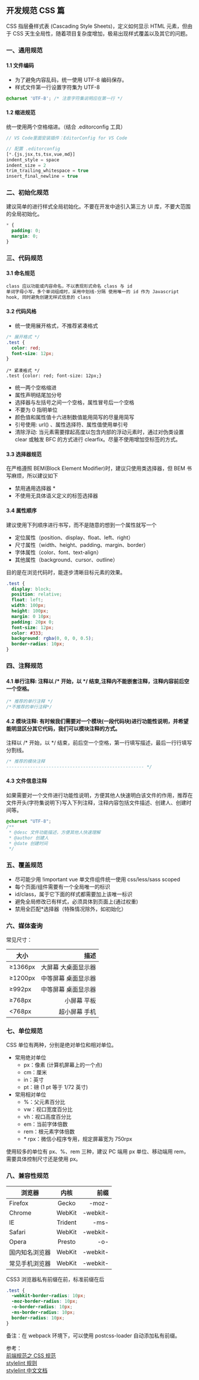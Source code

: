 ## 开发规范 CSS 篇

CSS 指层叠样式表 (Cascading Style Sheets)，定义如何显示 HTML 元素，但由于 CSS 天生全局性，随着项目复杂度增加，极易出现样式覆盖以及其它的问题。

### 一、通用规范

#### 1.1 文件编码

- 为了避免内容乱码，统一使用 UTF-8 编码保存。
- 样式文件第一行设置字符集为 UTF-8

```css
@charset 'UTF-8'; /* 注意字符集说明应在第一行 */
```

#### 1.2 缩进规范

统一使用两个空格缩进。（结合 .editorconfig 工具）

```js
// VS Code里面安装插件：EditorConfig for VS Code

// 配置 .editorconfig
[*.{js,jsx,ts,tsx,vue,md}]
indent_style = space
indent_size = 2
trim_trailing_whitespace = true
insert_final_newline = true
```

### 二、初始化规范

建议简单的进行样式全局初始化。不要在开发中途引入第三方 UI 库，不要大范围的全局初始化。

```css
* {
  padding: 0;
  margin: 0;
}
```

### 三、代码规范

#### 3.1 命名规范

```html
class 应以功能或内容命名，不以表现形式命名 class 与 id
单词字母小写，多个单词组成时，采用中划线-分隔 使用唯一的 id 作为 Javascript
hook, 同时避免创建无样式信息的 class
```

#### 3.2 代码风格

- 统一使用展开格式，不推荐紧凑格式

```css
/* 展开格式 */
.test {
  color: red;
  font-size: 12px;
}
```

```
/* 紧凑格式 */
.test {color: red; font-size: 12px;}
```

- 统一两个空格缩进
- 属性声明结尾加分号
- 选择器与左括号之间一个空格，属性冒号后一个空格
- 不要为 0 指明单位
- 颜色值和属性值十六进制数值能用简写的尽量用简写
- 引号使用: url() 、属性选择符、属性值使用单引号
- 清除浮动: 当元素需要撑起高度以包含内部的浮动元素时，通过对伪类设置 clear 或触发 BFC 的方式进行 clearfix。尽量不使用增加空标签的方式。

#### 3.3 选择器规范

在严格遵照 BEM(Block Element Modifier)时，建议只使用类选择器，但 BEM 书写麻烦，所以建议如下

- 禁用通用选择器 \*
- 不使用无具体语义定义的标签选择器

#### 3.4 属性顺序

建议使用下列顺序进行书写，而不是随意的想到一个属性就写一个

- 定位属性（position、display、float、left、right）
- 尺寸属性（width、height、padding、margin、border）
- 字体属性（color、font、text-align）
- 其他属性（background、cursor、outline）

目的是在浏览代码时，能逐步清晰目标元素的效果。

```css
.test {
  display: block;
  position: relative;
  float: left;
  width: 100px;
  height: 100px;
  margin: 0 10px;
  padding: 20px 0;
  font-size: 12px;
  color: #333;
  background: rgba(0, 0, 0, 0.5);
  border-radius: 10px;
}
```

### 四、注释规范

#### 4.1 单行注释: 注释以 /\* 开始，以 \*/ 结束,注释内不能嵌套注释，注释内容前后空一个空格。

```css
/* 推荐的单行注释 */
/*不推荐的单行注释*/
```

#### 4.2 模块注释: 有时候我们需要对一个模块(一段代码块)进行功能性说明，并希望能明显区分其它代码，我们可以模块注释的方式。

注释以 /\* 开始，以 \*/ 结束，前后空一个空格，第一行填写描述，最后一行行填写分割线。

```css
/* 推荐的模块注释
---------------------------------------------------- */
```

#### 4.3 文件信息注释

如果需要对一个文件进行功能性说明，方便其他人快速明白该文件的作用，推荐在文件开头(字符集说明下)写入下列注释，注释内容包括文件描述、创建人、创建时间等。

```css
@charset "UTF-8";
/**
 * @desc 文件功能描述，方便其他人快速理解
 * @author 创建人
 * @date 创建时间
 */
```

### 五、覆盖规范

- 尽可能少用 !important vue 单文件组件统一使用 css/less/sass scoped
- 每个页面/组件需要有一个全局唯一的标识
- id/class，属于它下面的样式都需要加上该唯一标识
- 避免全局修改已有样式，必须具体到页面上(通过权重)
- 禁用全匹配\*选择器（特殊情况除外，如初始化）

### 六、媒体查询

常见尺寸：

| 大小    |                描述 |
| ------- | ------------------: |
| ≥1366px | 大屏幕 大桌面显示器 |
| ≥1200px | 中等屏幕 桌面显示器 |
| ≥992px  | 中等屏幕 桌面显示器 |
| ≥768px  |         小屏幕 平板 |
| <768px  |       超小屏幕 手机 |

### 七、单位规范

CSS 单位有两种，分别是绝对单位和相对单位。

- 常用绝对单位
  - px：像素 (计算机屏幕上的一个点)
  - cm：厘米
  - in：英寸
  - pt：磅 (1 pt 等于 1/72 英寸)
- 常用相对单位
  - %：父元素百分比
  - vw：视口宽度百分比
  - vh：视口高度百分比
  - em：当前字体倍数
  - rem：根元素字体倍数
  - \* rpx：微信小程序专用，规定屏幕宽为 750rpx

使用较多的单位有 px、%、rem 三种，建议 PC 端用 px 单位、移动端用 rem，需要具体控制尺寸还是使用 px。

### 八、兼容性规范

| 浏览器         |  内核   |     前缀 |
| -------------- | :-----: | -------: |
| Firefox        |  Gecko  |    -moz- |
| Chrome         | WebKit  | -webkit- |
| IE             | Trident |     -ms- |
| Safari         | WebKit  | -webkit- |
| Opera          | Presto  |      -o- |
| 国内知名浏览器 | WebKit  | -webkit- |
| 常见手机浏览器 | WebKit  | -webkit- |

CSS3 浏览器私有前缀在前，标准前缀在后

```css
.test {
  -webkit-border-radius: 10px;
  -moz-border-radius: 10px;
  -o-border-radius: 10px;
  -ms-border-radius: 10px;
  border-radius: 10px;
}
```

备注：在 webpack 环境下，可以使用 postcss-loader 自动添加私有前缀。

参考：<br />
<a href="https://juejin.cn/post/6844903874071887886" target="_blank">前端规范之 CSS 规范</a><br />
<a href="https://www.ucloud.cn/yun/115097.html" target="_blank">stylelint 规则</a><br />
<a href="https://stylelint.bootcss.com/" target="_blank">stylelint 中文文档</a><br />
